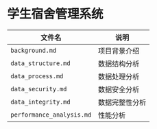 # 学生宿舍管理系统

| 文件名 | 说明 |
| --- | --- |
| `background.md` | 项目背景介绍 |
| `data_structure.md`| 数据结构分析 |
| `data_process.md` | 数据处理分析 |
| `data_security.md` | 数据安全分析 |
| `data_integrity.md` | 数据完整性分析 |
| `performance_analysis.md` | 性能分析 |




